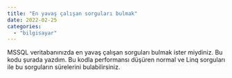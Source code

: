 ```yaml
---
title: "En yavaş çalışan sorguları bulmak"
date: 2022-02-25
categories: 
  - "bilgisayar"
---
```


MSSQL veritabanınızda en yavaş çalışan sorguları bulmak ister miydiniz. Bu kodu şurada yazdım. Bu kodla performansı düşüren normal ve Linq sorguları ile bu sorguların sürelerini bulabilirsiniz.
